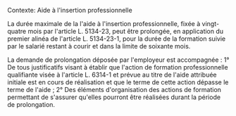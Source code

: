 Contexte: Aide à l'insertion professionnelle

La durée maximale de la l'aide à l'insertion professionnelle, fixée à vingt-quatre mois par l'article L. 5134-23, peut être prolongée, en application du premier alinéa de l'article L. 5134-23-1, pour la durée de la formation suivie par le salarié restant à courir et dans la limite de soixante mois.

La demande de prolongation déposée par l'employeur est accompagnée : 1° De tous justificatifs visant à établir que l'action de formation professionnelle qualifiante visée à l'article L. 6314-1 et prévue au titre de l'aide attribuée initiale est en cours de réalisation et que le terme de cette action dépasse le terme de l'aide ; 2° Des éléments d'organisation des actions de formation permettant de s'assurer qu'elles pourront être réalisées durant la période de prolongation.